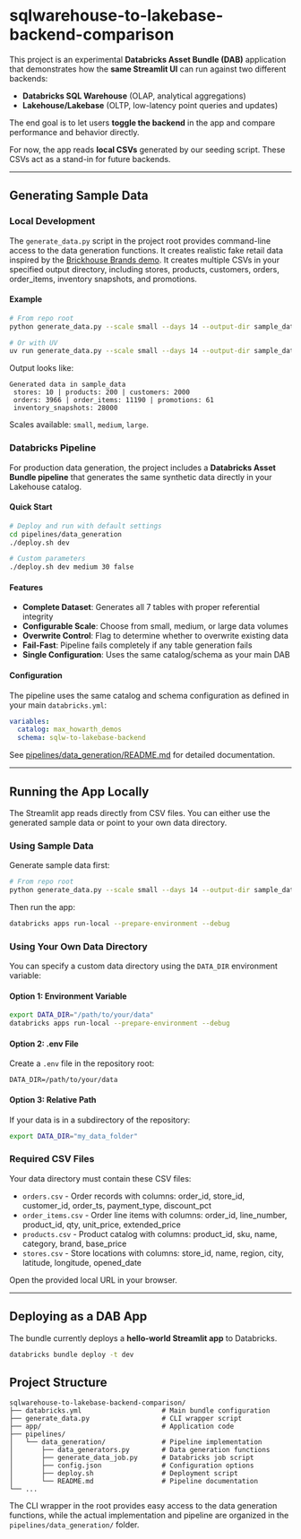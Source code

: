# sqlwarehouse-to-lakebase-backend-comparison

This project is an experimental **Databricks Asset Bundle (DAB)** application that demonstrates how the **same Streamlit UI** can run against two different backends:

- **Databricks SQL Warehouse** (OLAP, analytical aggregations)
- **Lakehouse/Lakebase** (OLTP, low-latency point queries and updates)

The end goal is to let users **toggle the backend** in the app and compare performance and behavior directly.

For now, the app reads **local CSVs** generated by our seeding script. These CSVs act as a stand-in for future backends.

---

## Generating Sample Data

### Local Development

The `generate_data.py` script in the project root provides command-line access to the data generation functions. It creates realistic fake retail data inspired by the [Brickhouse Brands demo](https://github.com/databricks-solutions/brickhouse-brands-demo).
It creates multiple CSVs in your specified output directory, including stores, products, customers, orders, order_items, inventory snapshots, and promotions.

#### Example

```bash
# From repo root
python generate_data.py --scale small --days 14 --output-dir sample_data

# Or with UV
uv run generate_data.py --scale small --days 14 --output-dir sample_data
```

Output looks like:

```
Generated data in sample_data
 stores: 10 | products: 200 | customers: 2000
 orders: 3966 | order_items: 11190 | promotions: 61
 inventory_snapshots: 28000
```

Scales available: `small`, `medium`, `large`.

### Databricks Pipeline

For production data generation, the project includes a **Databricks Asset Bundle pipeline** that generates the same synthetic data directly in your Lakehouse catalog.

#### Quick Start

```bash
# Deploy and run with default settings
cd pipelines/data_generation
./deploy.sh dev

# Custom parameters
./deploy.sh dev medium 30 false
```

#### Features

- **Complete Dataset**: Generates all 7 tables with proper referential integrity
- **Configurable Scale**: Choose from small, medium, or large data volumes
- **Overwrite Control**: Flag to determine whether to overwrite existing data
- **Fail-Fast**: Pipeline fails completely if any table generation fails
- **Single Configuration**: Uses the same catalog/schema as your main DAB

#### Configuration

The pipeline uses the same catalog and schema configuration as defined in your main `databricks.yml`:

```yaml
variables:
  catalog: max_howarth_demos
  schema: sqlw-to-lakebase-backend
```

See [pipelines/data_generation/README.md](pipelines/data_generation/README.md) for detailed documentation.

---

## Running the App Locally

The Streamlit app reads directly from CSV files. You can either use the generated sample data or point to your own data directory.

### Using Sample Data

Generate sample data first:

```bash
# From repo root
python generate_data.py --scale small --days 14 --output-dir sample_data
```

Then run the app:

```bash
databricks apps run-local --prepare-environment --debug
```

### Using Your Own Data Directory

You can specify a custom data directory using the `DATA_DIR` environment variable:

#### Option 1: Environment Variable
```bash
export DATA_DIR="/path/to/your/data"
databricks apps run-local --prepare-environment --debug
```

#### Option 2: .env File
Create a `.env` file in the repository root:
```env
DATA_DIR=/path/to/your/data
```

#### Option 3: Relative Path
If your data is in a subdirectory of the repository:
```bash
export DATA_DIR="my_data_folder"
```

### Required CSV Files

Your data directory must contain these CSV files:
- `orders.csv` - Order records with columns: order_id, store_id, customer_id, order_ts, payment_type, discount_pct
- `order_items.csv` - Order line items with columns: order_id, line_number, product_id, qty, unit_price, extended_price
- `products.csv` - Product catalog with columns: product_id, sku, name, category, brand, base_price
- `stores.csv` - Store locations with columns: store_id, name, region, city, latitude, longitude, opened_date

Open the provided local URL in your browser.

---

## Deploying as a DAB App

The bundle currently deploys a **hello-world Streamlit app** to Databricks.

```bash
databricks bundle deploy -t dev
```

## Project Structure

```
sqlwarehouse-to-lakebase-backend-comparison/
├── databricks.yml                    # Main bundle configuration
├── generate_data.py                  # CLI wrapper script
├── app/                              # Application code
├── pipelines/
│   └── data_generation/              # Pipeline implementation
│       ├── data_generators.py        # Data generation functions
│       ├── generate_data_job.py      # Databricks job script
│       ├── config.json               # Configuration options
│       ├── deploy.sh                 # Deployment script
│       └── README.md                 # Pipeline documentation
└── ...
```

The CLI wrapper in the root provides easy access to the data generation functions, while the actual implementation and pipeline are organized in the `pipelines/data_generation/` folder.

